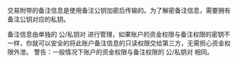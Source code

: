 交易附带的备注信息是使用备注公钥加密后传输的。为了解密备注信息，需要拥有备注公钥对应的私钥。

备注信息由单独的 公/私钥对 进行管理，如果账户的资金权限与备注权限的密钥不一样，你就可以安全的将此账户备注信息的只读权限交给第三方，无需担心资金权限外泄。
警告：一般情况下账户的资金权限与备注权限的 公/私钥对 相同。 
